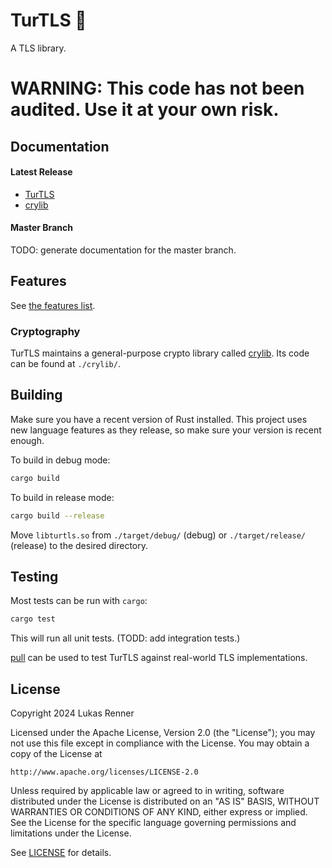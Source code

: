 # TurTLS 🐢
A TLS library.

WARNING: This code has not been audited. Use it at your own risk.
================================================================

## Documentation

#### Latest Release
- [TurTLS](https://docs.rs/turtls)
- [crylib](https://docs.rs/crylib)

#### Master Branch
TODO: generate documentation for the master branch.

## Features
See [the features list](https://lukasvrenner.github.io/web-turtls/features.html).

### Cryptography
TurTLS maintains a general-purpose crypto library called [crylib](https://docs.rs/crylib). Its code can be found at `./crylib/`.

## Building
Make sure you have a recent version of Rust installed. This project uses new language features as they release,
so make sure your version is recent enough.

To build in debug mode:
```bash
cargo build
```

To build in release mode:
```bash
cargo build --release
```
Move `libturtls.so` from `./target/debug/` (debug) or `./target/release/` (release) to the desired directory.

## Testing
Most tests can be run with `cargo`:
```bash
cargo test
```
This will run all unit tests. (TODD: add integration tests.)

[pull](https://github.com/lukasvrenner/pull) can be used to test TurTLS against real-world TLS implementations.

## License
Copyright 2024 Lukas Renner

Licensed under the Apache License, Version 2.0 (the "License");
you may not use this file except in compliance with the License.
You may obtain a copy of the License at

    http://www.apache.org/licenses/LICENSE-2.0

Unless required by applicable law or agreed to in writing, software
distributed under the License is distributed on an "AS IS" BASIS,
WITHOUT WARRANTIES OR CONDITIONS OF ANY KIND, either express or implied.
See the License for the specific language governing permissions and
limitations under the License.

See [LICENSE](https://github.com/lukasvrenner/turtls/blob/master/LICENSE) for details.
